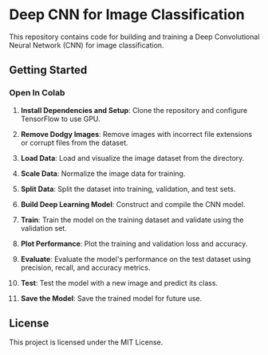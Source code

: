 
# Deep CNN for Image Classification

This repository contains code for building and training a Deep Convolutional Neural Network (CNN) for image classification.

## Getting Started

### Open In Colab

1. **Install Dependencies and Setup**: Clone the repository and configure TensorFlow to use GPU.

2. **Remove Dodgy Images**: Remove images with incorrect file extensions or corrupt files from the dataset.

3. **Load Data**: Load and visualize the image dataset from the directory.

4. **Scale Data**: Normalize the image data for training.

5. **Split Data**: Split the dataset into training, validation, and test sets.

6. **Build Deep Learning Model**: Construct and compile the CNN model.

7. **Train**: Train the model on the training dataset and validate using the validation set.

8. **Plot Performance**: Plot the training and validation loss and accuracy.

9. **Evaluate**: Evaluate the model's performance on the test dataset using precision, recall, and accuracy metrics.

10. **Test**: Test the model with a new image and predict its class.

11. **Save the Model**: Save the trained model for future use.

## License

This project is licensed under the MIT License.
